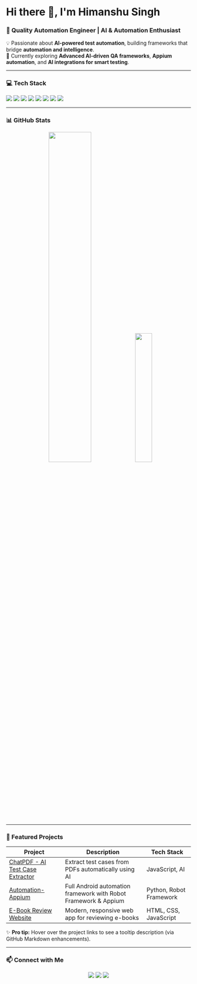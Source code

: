 # Hi there 👋, I'm Himanshu Singh
### 🚀 Quality Automation Engineer | AI & Automation Enthusiast

💡 Passionate about **AI-powered test automation**, building frameworks that bridge **automation and intelligence**.  
🌱 Currently exploring **Advanced AI-driven QA frameworks**, **Appium automation**, and **AI integrations for smart testing**.

---

### 💻 Tech Stack
<p align="left">
  <img src="https://img.shields.io/badge/Java-ED8B00?style=for-the-badge&logo=java&logoColor=white" />
  <img src="https://img.shields.io/badge/Python-3776AB?style=for-the-badge&logo=python&logoColor=white" />
  <img src="https://img.shields.io/badge/AI-FF6C37?style=for-the-badge&logo=openai&logoColor=white" />
  <img src="https://img.shields.io/badge/Selenium-43B02A?style=for-the-badge&logo=selenium&logoColor=white" />
  <img src="https://img.shields.io/badge/Appium-00ADEF?style=for-the-badge&logo=appium&logoColor=white" />
  <img src="https://img.shields.io/badge/RobotFramework-0088CC?style=for-the-badge&logo=robotframework&logoColor=white" />
  <img src="https://img.shields.io/badge/RESTAPI-FF6C37?style=for-the-badge&logo=postman&logoColor=white" />
  <img src="https://img.shields.io/badge/AI-FF6C37?style=for-the-badge&logo=openai&logoColor=white" />
</p>

---

### 📊 GitHub Stats
<p align="center">
  <img src="https://github-readme-stats.vercel.app/api?username=Himaanshu-Singh&show_icons=true&theme=dark&count_private=true" width="48%" />
  <img src="https://github-readme-stats.vercel.app/api/top-langs/?username=Himaanshu-Singh&layout=compact&theme=dark" width="30%" />
</p>


---

### 🌟 Featured Projects
<div align="center">

| Project | Description | Tech Stack |
|---------|-------------|------------|
| [ChatPDF - AI Test Case Extractor](https://github.com/Himaanshu-Singh/ChatPDF---AI-powered-Test-case-Extractor) | Extract test cases from PDFs automatically using AI | JavaScript, AI |
| [Automation-Appium](https://github.com/Himaanshu-Singh/Automation-appium) | Full Android automation framework with Robot Framework & Appium | Python, Robot Framework |
| [E-Book Review Website](https://github.com/Himaanshu-Singh/E-Book-Review-Website) | Modern, responsive web app for reviewing e-books | HTML, CSS, JavaScript |

</div>

✨ **Pro tip:** Hover over the project links to see a tooltip description (via GitHub Markdown enhancements).

---

### 📫 Connect with Me
<p align="center">
  <a href="https://www.linkedin.com/in/himanshu9415"><img src="https://img.shields.io/badge/LinkedIn-0A66C2?style=for-the-badge&logo=linkedin&logoColor=white" /></a>
  <a href="https://himaanshu-singh.github.io/E-Book-Review-Website/"><img src="https://img.shields.io/badge/Portfolio-FF5722?style=for-the-badge&logo=github&logoColor=white" /></a>
  <a href="mailto:singhhimanshu9414@gmail.com"><img src="https://img.shields.io/badge/Email-D14836?style=for-the-badge&logo=gmail&logoColor=white" /></a>
</p>
